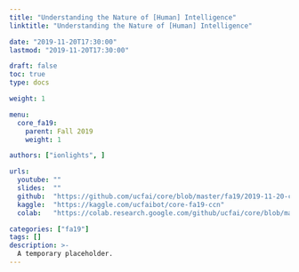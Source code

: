 ```yaml
---
title: "Understanding the Nature of [Human] Intelligence"
linktitle: "Understanding the Nature of [Human] Intelligence"

date: "2019-11-20T17:30:00"
lastmod: "2019-11-20T17:30:00"

draft: false
toc: true
type: docs

weight: 1

menu:
  core_fa19:
    parent: Fall 2019
    weight: 1

authors: ["ionlights", ]

urls:
  youtube: ""
  slides:  ""
  github:  "https://github.com/ucfai/core/blob/master/fa19/2019-11-20-ccn/2019-11-20-ccn.ipynb"
  kaggle:  "https://kaggle.com/ucfaibot/core-fa19-ccn"
  colab:   "https://colab.research.google.com/github/ucfai/core/blob/master/fa19/2019-11-20-ccn/2019-11-20-ccn.ipynb"

categories: ["fa19"]
tags: []
description: >-
  A temporary placeholder.
---
```

